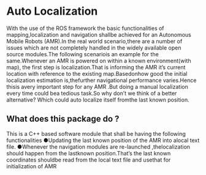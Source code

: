 # Auto Localization

With the use of the ROS framework the basic functionalities of mapping,localization and navigation shallbe achieved for an Autonomous Mobile Robots (AMR).In the real world scenario,there are a number of issues which are not completely handled in the widely available open source modules.The following scenariois an example for the same.Whenever an AMR is powered on within a known environment(with map), the first step is localization.That is informing the AMR it’s current location with reference to the existing map.Basedonhow good the initial localization estimation is,thefurther navigational performance varies.Hence thisis avery important step for any AMR .But doing a manual localization every time could bea tedious task.So why don’t we think of a better alternative? Which could auto localize itself fromthe last known position.

## What does this package do ?

This is a C++ based software module that shall be having the following functionalities
●Updating the last known position of the AMR into alocal text file.
●Whenever the navigation modules are re-launched ,thelocalization should happen from the lastknown position.That’s the last known coordinates shouldbe read from the local text file and usethat for initialization of AMR
